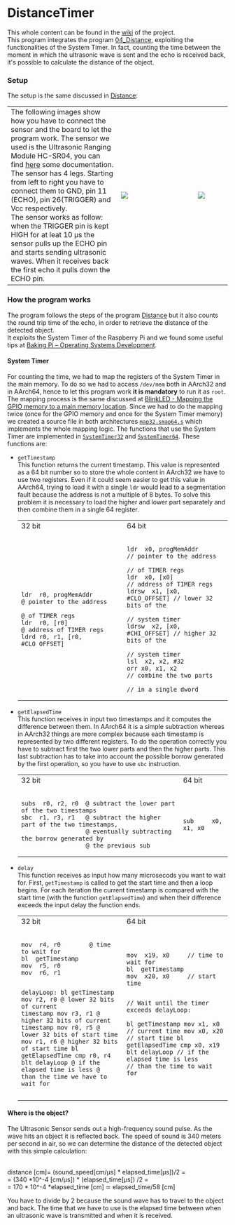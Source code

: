 <h1>DistanceTimer</h1>
This whole content can be found in the <a href="https://github.com/elisa2995/ARM32-64isa/wiki/GPIO-05-DistanceTimer">wiki</a> of the project. <br>
This program integrates the program <a href="https://github.com/elisa2995/ARM32-64isa/wiki/GPIO-04_Distance">04_Distance</a>, exploiting the functionalities of the System Timer. In fact,  counting the time between the moment in which the ultrasonic wave is sent and the echo is received back, it's possible to calculate the distance of the object.

<h3>Setup</h3>
The setup is the same discussed in <a href="https://github.com/elisa2995/ARM32-64isa/wiki/GPIO-04_Distance">Distance</a>:
<table>
<tr>
<td width="50%">The following images show how you have to connect the sensor and the board to let the program work. The sensor we used is the Ultrasonic Ranging Module HC-SR04, you can find <a href="https://github.com/elisa2995/ARM32-64isa/blob/master/media/Sensor_HCSR04.pdf">here</a> some documentation.<br>
The sensor has 4 legs. Starting from left to right you have to connect them to GND, pin 11 (ECHO), pin 26(TRIGGER) and Vcc respectively.<br>
The sensor works as follow: when the TRIGGER pin is kept HIGH for at leat 10 μs the sensor pulls up the ECHO pin and starts sending ultrasonic waves. When it receives back the first echo it pulls down the ECHO pin.
</td>
<td><a href="https://github.com/elisa2995/ARM32-64isa/blob/master/media/04_Distance.png"><img src="https://github.com/elisa2995/ARM32-64isa/blob/master/media/04_Distance.png"></a></td>
<td width="15%"><a href="https://github.com/elisa2995/ARM32-64isa/blob/master/media/04_DistanceCircuit.png"><img src="https://github.com/elisa2995/ARM32-64isa/blob/master/media/04_DistanceCircuit.png"></td>
</tr>
</table>

<h3>How the program works</h3>
The program follows the steps of the program <a href="https://github.com/elisa2995/ARM32-64isa/wiki/GPIO-04_Distance">Distance</a> but it also counts the round trip time of the echo, in order to retrieve the distance of the detected object. <br>
It exploits the System Timer of the Raspberry Pi and we found some useful tips at <a href="https://www.cl.cam.ac.uk/projects/raspberrypi/tutorials/os/ok04.html">Baking Pi – Operating Systems Development</a>.
<h4>System Timer</h4>
For counting the time, we had to map the registers of the System Timer in the main memory. To do so we had to access <code>/dev/mem</code> both in AArch32 and in AArch64, hence to let this program work <b>it is mandatory</b> to run it as <code>root</code>.
The mapping process is the same discussed at <a href="https://github.com/elisa2995/ARM32-64isa/wiki/GPIO-01_BlinkLED#mapping">BlinkLED - Mapping the GPIO memory to a main memory location</a>. Since we had to do the mapping twice (once for the GPIO memory and once for the System Timer memory) we created a source file in both architectures <code><a href="https://github.com/elisa2995/ARM32-64isa/blob/master/32bit/GPIO/05_Timer/map32.s">map32.s</a></code><code><a href="https://github.com/elisa2995/ARM32-64isa/blob/master/64bit/GPIO/05_Timer/map64.s">map64.s</a></code> which
implements the whole mapping logic.
The functions that use the System Timer are implemented in <code><a href="https://github.com/elisa2995/ARM32-64isa/blob/master/32bit/GPIO/05_Timer/systemTimer32.s">SystemTimer32</a></code> and  <code><a href="https://github.com/elisa2995/ARM32-64isa/blob/master/64bit/GPIO/05_Timer/systemTimer64.s">SystemTimer64</a></code>.
These functions are:
<ul>
<li><code>getTimestamp</code><br> This function returns the current timestamp. This value is represented as a 64 bit number so to store the whole content in AArch32 we have to use two registers. Even if it could seem easier to get this value in AArch64, trying to load it with a single <code>ldr</code> would lead to a segmentation fault because the address is not a multiple of 8 bytes. To solve this problem it is necessary to load the higher and lower part separately and then combine them in a single 64 register. 
<table>
<tr>
<td>32 bit</td>
<td>64 bit</td>
</tr>
<tr>
<td><pre><code>
ldr  r0, progMemAddr	       @ pointer to the address 
                               @ of TIMER regs
ldr  r0, [r0]		       @ address of TIMER regs
ldrd r0, r1, [r0, #CLO_OFFSET]
</code></pre></td>
<td><pre><code>
ldr  x0, progMemAddr         // pointer to the address 
                             // of TIMER regs
ldr  x0, [x0]                // address of TIMER regs
ldrsw  x1, [x0, #CLO_OFFSET] // lower 32 bits of the 
                             // system timer
ldrsw  x2, [x0, #CHI_OFFSET] // higher 32 bits of the
                             // system timer
lsl  x2, x2, #32				
orr x0, x1, x2               // combine the two parts 
                             // in a single dword
</code></pre></td>
</tr>
</table>
</li>
<li><code>getElapsedTime</code> <br>
This function receives in input two timestamps and it computes the difference between them. In AArch64 it is a simple subtraction whereas in AArch32 things are more complex because each timestamp is represented by two different registers. To do the operation correctly you have to subtract first the two lower parts and then the higher parts. This last subtraction has to take into account the possible borrow generated by the first operation, so you have to use <code>sbc</code> instruction.
<table>
<tr>
<td>32 bit</td>
<td>64 bit</td>
</tr>
<tr>
<td><pre><code>
subs  r0, r2, r0  @ subtract the lower part of the two timestamps
sbc  r1, r3, r1	  @ subtract the higher part of the two timestamps, 
                  @ eventually subtracting the borrow generated by
                  @ the previous sub
</code></pre></td>
<td><pre><code>
sub 	x0, x1, x0
</code></pre></td>
</tr>
</table>
</li>
<li><code>delay</code><br>
This function receives as input how many microsecods you want to wait for. First, <code>getTimestamp</code> is called to get the start time and then a loop begins. For each iteration the current timestamp is compared with the start time (with the function <code>getElapsedTime</code>) and when their difference exceeds the input delay the function ends.
<table>
<tr>
<td>32 bit</td>
<td>64 bit</td>
</tr>
<tr>
<td><pre><code>
mov  r4, r0        @ time to wait for
bl  getTimestamp
mov  r5, r0
mov  r6, r1

delayLoop:
bl  getTimestamp
mov  r2, r0        @ lower 32 bits of current timestamp
mov  r3, r1	   @ higher 32 bits of current timestamp
mov  r0, r5	   @ lower 32 bits of start time
mov  r1, r6	   @ higher 32 bits of start time
bl  getElapsedTime
cmp  r0, r4
blt  delayLoop	   @ if the elapsed time is less 
                   @ than the time we have to wait for
</code></pre></td>
<td><pre><code>
mov  x19, x0     // time to wait for
bl  getTimestamp
mov  x20, x0	 // start time	

// Wait until the timer exceeds	
delayLoop:	
bl  getTimestamp
mov  x1, x0	// current time
mov  x0, x20	// start time
bl  getElapsedTime
cmp  x0, x19
blt  delayLoop	// if the elapsed time is less
                // than the time to wait for
</code></pre></td>
</tr>
</table>
</li>
</ul>

<h4>Where is the object?</h4>
The Ultrasonic Sensor sends out a high-frequency sound pulse. As the wave hits an object it is reflected back. 
The speed of sound is 340 meters per second in air, so we can determine the distance of the detected object with this simple calculation:<br><br>

distance [cm]= (sound_speed[cm/μs] * elapsed_time[μs])/2 = 
<br>= (340 *10^-4 [cm/μs]) * (elapsed_time[μs]) /2 =
<br>= 170 * 10^-4 *elapsed_time [cm] ≃ elapsed_time/58 [cm]

You have to divide by 2 because the sound wave has to travel to the object and back.
The time that we have to use is the elapsed time between when an ultrasonic wave is transmitted and when it is received.


